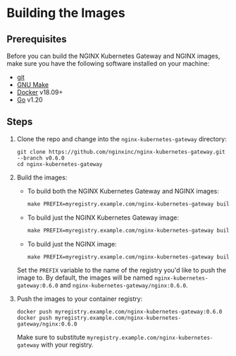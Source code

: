 # Building the Images

## Prerequisites

Before you can build the NGINX Kubernetes Gateway and NGINX images, make sure you have the following software
installed on your machine:

- [git](https://git-scm.com/)
- [GNU Make](https://www.gnu.org/software/software.html)
- [Docker](https://www.docker.com/) v18.09+
- [Go](https://go.dev/doc/install) v1.20

## Steps

1. Clone the repo and change into the `nginx-kubernetes-gateway` directory:

   ```shell
   git clone https://github.com/nginxinc/nginx-kubernetes-gateway.git --branch v0.6.0
   cd nginx-kubernetes-gateway
   ```

1. Build the images:
   - To build both the NGINX Kubernetes Gateway and NGINX images:

      ```makefile
      make PREFIX=myregistry.example.com/nginx-kubernetes-gateway build-images
      ```

   - To build just the NGINX Kubernetes Gateway image:

     ```makefile
     make PREFIX=myregistry.example.com/nginx-kubernetes-gateway build-nkg-image
     ```

   - To build just the NGINX image:

     ```makefile
     make PREFIX=myregistry.example.com/nginx-kubernetes-gateway build-nginx-image
     ```

   Set the `PREFIX` variable to the name of the registry you'd like to push the image to. By default, the images will be
   named `nginx-kubernetes-gateway:0.6.0` and `nginx-kubernetes-gateway/nginx:0.6.0`.

1. Push the images to your container registry:

   ```shell
   docker push myregistry.example.com/nginx-kubernetes-gateway:0.6.0
   docker push myregistry.example.com/nginx-kubernetes-gateway/nginx:0.6.0
   ```

   Make sure to substitute `myregistry.example.com/nginx-kubernetes-gateway` with your registry.
